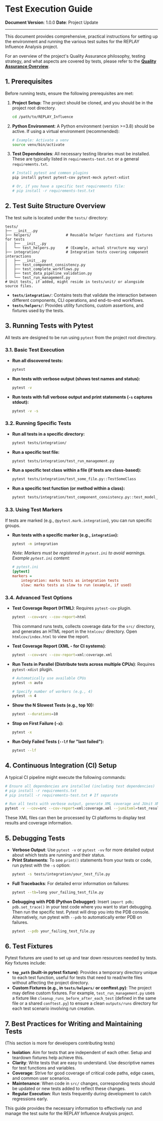 # Test Execution Guide

**Document Version**: 1.0.0
**Date**: Project Update

---

This document provides comprehensive, practical instructions for setting up the environment and running the various test suites for the REPLAY Influence Analysis project.

For an overview of the project's Quality Assurance philosophy, testing strategy, and what aspects are covered by tests, please refer to the **[Quality Assurance Overview](quality-assurance-overview.md)**.

## 1. Prerequisites

Before running tests, ensure the following prerequisites are met:

1.  **Project Setup**: The project should be cloned, and you should be in the project root directory.
    ```bash
    cd /path/to/REPLAY_Influence
    ```

2.  **Python Environment**: A Python environment (version >=3.8) should be active. If using a virtual environment (recommended):
    ```bash
    # Example: Activate a venv
    source venv/bin/activate 
    ```

3.  **Test Dependencies**: All necessary testing libraries must be installed. These are typically listed in `requirements-test.txt` or a general `requirements.txt`.
    ```bash
    # Install pytest and common plugins
    pip install pytest pytest-cov pytest-mock pytest-xdist
    
    # Or, if you have a specific test requirements file:
    # pip install -r requirements-test.txt
    ```

## 2. Test Suite Structure Overview

The test suite is located under the `tests/` directory:
```
tests/
├── __init__.py
├── helpers/                # Reusable helper functions and fixtures for tests
│   ├── __init__.py
│   └── test_helpers.py     # (Example, actual structure may vary)
├── integration/            # Integration tests covering component interactions
│   ├── __init__.py
│   ├── test_component_consistency.py
│   ├── test_complete_workflows.py
│   ├── test_data_pipeline_validation.py
│   └── test_run_management.py
# Unit tests, if added, might reside in tests/unit/ or alongside source files.
```
-   **`tests/integration/`**: Contains tests that validate the interaction between different components, CLI operations, and end-to-end workflows.
-   **`tests/helpers/`**: Provides utility functions, custom assertions, and fixtures used by the tests.

## 3. Running Tests with Pytest

All tests are designed to be run using `pytest` from the project root directory.

### 3.1. Basic Test Execution

-   **Run all discovered tests:**
    ```bash
    pytest
    ```

-   **Run tests with verbose output (shows test names and status):**
    ```bash
    pytest -v
    ```

-   **Run tests with full verbose output and print statements (`-s` captures stdout):**
    ```bash
    pytest -v -s
    ```

### 3.2. Running Specific Tests

-   **Run all tests in a specific directory:**
    ```bash
    pytest tests/integration/
    ```

-   **Run a specific test file:**
    ```bash
    pytest tests/integration/test_run_management.py
    ```

-   **Run a specific test class within a file (if tests are class-based):**
    ```bash
    pytest tests/integration/test_some_file.py::TestSomeClass
    ```

-   **Run a specific test function (or method within a class):**
    ```bash
    pytest tests/integration/test_component_consistency.py::test_model_initialization_consistency
    ```

### 3.3. Using Test Markers

If tests are marked (e.g., `@pytest.mark.integration`), you can run specific groups.

-   **Run tests with a specific marker (e.g., `integration`):**
    ```bash
    pytest -m integration
    ```
    *Note: Markers must be registered in `pytest.ini` to avoid warnings. Example `pytest.ini` content:*
    ```ini
    # pytest.ini
    [pytest]
    markers =
        integration: marks tests as integration tests
        slow: marks tests as slow to run (example, if used)
    ```

### 3.4. Advanced Test Options

-   **Test Coverage Report (HTML)**:
    Requires `pytest-cov` plugin.
    ```bash
    pytest --cov=src --cov-report=html
    ```
    This command runs tests, collects coverage data for the `src/` directory, and generates an HTML report in the `htmlcov/` directory. Open `htmlcov/index.html` to view the report.

-   **Test Coverage Report (XML - for CI systems)**:
    ```bash
    pytest --cov=src --cov-report=xml:coverage.xml
    ```

-   **Run Tests in Parallel (Distribute tests across multiple CPUs)**:
    Requires `pytest-xdist` plugin.
    ```bash
    # Automatically use available CPUs
    pytest -n auto
    
    # Specify number of workers (e.g., 4)
    pytest -n 4
    ```

-   **Show the N Slowest Tests (e.g., top 10):**
    ```bash
    pytest --durations=10
    ```

-   **Stop on First Failure (`-x`):**
    ```bash
    pytest -x
    ```

-   **Run Only Failed Tests (`--lf` for "last failed"):**
    ```bash
    pytest --lf
    ```

## 4. Continuous Integration (CI) Setup

A typical CI pipeline might execute the following commands:

```bash
# Ensure all dependencies are installed (including test dependencies)
# pip install -r requirements.txt 
# pip install -r requirements-test.txt # If separate

# Run all tests with verbose output, generate XML coverage and JUnit XML test results
pytest -v --cov=src --cov-report=xml:coverage.xml --junitxml=test_results.xml
```
These XML files can then be processed by CI platforms to display test results and coverage information.

## 5. Debugging Tests

-   **Verbose Output**: Use `pytest -v` or `pytest -vv` for more detailed output about which tests are running and their status.
-   **Print Statements**: To see `print()` statements from your tests or code, run pytest with the `-s` option:
    ```bash
    pytest -s tests/integration/your_test_file.py
    ```
-   **Full Tracebacks**: For detailed error information on failures:
    ```bash
    pytest --tb=long your_failing_test_file.py
    ```
-   **Debugging with PDB (Python Debugger)**:
    Insert `import pdb; pdb.set_trace()` in your test code where you want to start debugging. Then run the specific test. Pytest will drop you into the PDB console.
    Alternatively, run pytest with `--pdb` to automatically enter PDB on failures.
    ```bash
    pytest --pdb your_failing_test_file.py
    ```

## 6. Test Fixtures

Pytest fixtures are used to set up and tear down resources needed by tests. Key fixtures include:

-   **`tmp_path` (built-in pytest fixture)**: Provides a temporary directory unique to each test function, useful for tests that need to read/write files without affecting the project directory.
-   **Custom Fixtures (e.g., in `tests/helpers/` or conftest.py)**: The project may define custom fixtures. For example, `test_run_management.py` uses a fixture like `cleanup_runs_before_after_each_test` (defined in the same file or a shared `conftest.py`) to ensure a clean `outputs/runs` directory for each test scenario involving run creation.

## 7. Best Practices for Writing and Maintaining Tests

(This section is more for developers contributing tests)

-   **Isolation**: Aim for tests that are independent of each other. Setup and teardown fixtures help achieve this.
-   **Clarity**: Write tests that are easy to understand. Use descriptive names for test functions and variables.
-   **Coverage**: Strive for good coverage of critical code paths, edge cases, and common user scenarios.
-   **Maintenance**: When code in `src/` changes, corresponding tests should be updated or new tests added to reflect these changes.
-   **Regular Execution**: Run tests frequently during development to catch regressions early.

This guide provides the necessary information to effectively run and manage the test suite for the REPLAY Influence Analysis project. 
